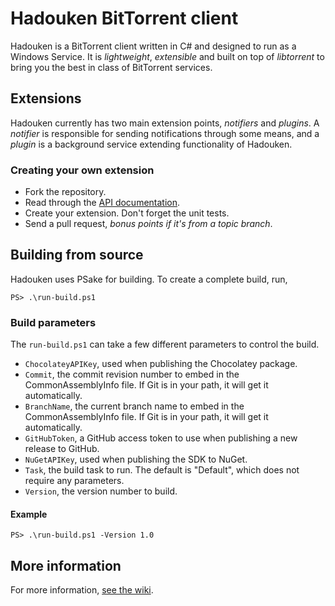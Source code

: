 # Hadouken BitTorrent client
Hadouken is a BitTorrent client written in C# and designed to run as a Windows Service. It is *lightweight*, *extensible* and built on top of *libtorrent* to bring you the best in class of BitTorrent services.

## Extensions
Hadouken currently has two main extension points, *notifiers* and *plugins*. A *notifier* is responsible for sending notifications through some means, and a *plugin* is a background service extending functionality of Hadouken.

### Creating your own extension

  - Fork the repository.
  - Read through the [API documentation](https://github.com/hadouken/hadouken/wiki/api).
  - Create your extension. Don't forget the unit tests.
  - Send a pull request, *bonus points if it's from a topic branch*.

## Building from source
Hadouken uses PSake for building. To create a complete build, run,
```posh
PS> .\run-build.ps1
```

### Build parameters
The `run-build.ps1` can take a few different parameters to control the build.

 - `ChocolateyAPIKey`, used when publishing the Chocolatey package.
 - `Commit`, the commit revision number to embed in the CommonAssemblyInfo file. If Git is in your path, it will get it automatically.
 - `BranchName`, the current branch name to embed in the CommonAssemblyInfo file. If Git is in your path, it will get it automatically.
 - `GitHubToken`, a GitHub access token to use when publishing a new release to GitHub.
 - `NuGetAPIKey`, used when publishing the SDK to NuGet.
 - `Task`, the build task to run. The default is "Default", which does not require any parameters.
 - `Version`, the version number to build.

#### Example

```posh
PS> .\run-build.ps1 -Version 1.0
```

## More information
For more information, [see the wiki](https://github.com/hadouken/hadouken/wiki).